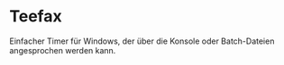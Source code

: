 # Teefax
Einfacher Timer für Windows, der über die Konsole oder Batch-Dateien angesprochen werden kann. 
